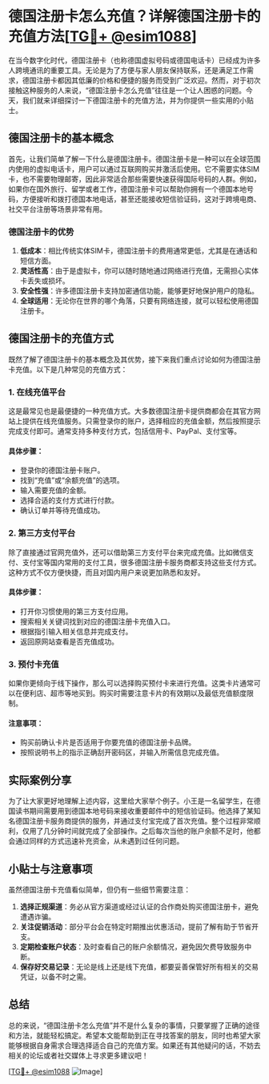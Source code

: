# 德国注册卡怎么充值？详解德国注册卡的充值方法[[TG💪+ @esim1088](https://t.me/s/esim1088)]

在当今数字化时代，德国注册卡（也称德国虚拟号码或德国电话卡）已经成为许多人跨境通讯的重要工具。无论是为了方便与家人朋友保持联系，还是满足工作需求，德国注册卡都因其低廉的价格和便捷的服务而受到广泛欢迎。然而，对于初次接触这种服务的人来说，“德国注册卡怎么充值”往往是一个让人困惑的问题。今天，我们就来详细探讨一下德国注册卡的充值方法，并为你提供一些实用的小贴士。

## 德国注册卡的基本概念

首先，让我们简单了解一下什么是德国注册卡。德国注册卡是一种可以在全球范围内使用的虚拟电话卡，用户可以通过互联网购买并激活后使用。它不需要实体SIM卡，也不需要物理邮寄，因此非常适合那些需要快速获得国际号码的人群。例如，如果你在国外旅行、留学或者工作，德国注册卡可以帮助你拥有一个德国本地号码，方便接听和拨打德国本地电话，甚至还能接收短信验证码，这对于跨境电商、社交平台注册等场景非常有用。

### 德国注册卡的优势

1. **低成本**：相比传统实体SIM卡，德国注册卡的费用通常更低，尤其是在通话和短信方面。
2. **灵活性高**：由于是虚拟卡，你可以随时随地通过网络进行充值，无需担心实体卡丢失或损坏。
3. **安全性强**：许多德国注册卡支持加密通信功能，能够更好地保护用户的隐私。
4. **全球适用**：无论你在世界的哪个角落，只要有网络连接，就可以轻松使用德国注册卡。

## 德国注册卡的充值方式

既然了解了德国注册卡的基本概念及其优势，接下来我们重点讨论如何为德国注册卡充值。以下是几种常见的充值方式：

### 1. 在线充值平台

这是最常见也是最便捷的一种充值方式。大多数德国注册卡提供商都会在其官方网站上提供在线充值服务。只需登录你的账户，选择相应的充值金额，然后按照提示完成支付即可。通常支持多种支付方式，包括信用卡、PayPal、支付宝等。

#### 具体步骤：
- 登录你的德国注册卡账户。
- 找到“充值”或“余额充值”的选项。
- 输入需要充值的金额。
- 选择合适的支付方式进行付款。
- 确认订单并等待充值成功。

### 2. 第三方支付平台

除了直接通过官网充值外，还可以借助第三方支付平台来完成充值。比如微信支付、支付宝等国内常用的支付工具，很多德国注册卡服务商都支持这些支付方式。这种方式不仅方便快捷，而且对国内用户来说更加熟悉和友好。

#### 具体步骤：
- 打开你习惯使用的第三方支付应用。
- 搜索相关关键词找到对应的德国注册卡充值入口。
- 根据指引输入相关信息并完成支付。
- 返回原网站查看是否充值成功。

### 3. 预付卡充值

如果你更倾向于线下操作，那么可以选择购买预付卡来进行充值。这类卡片通常可以在便利店、超市等地买到。购买时需要注意卡片的有效期以及最低充值额度限制。

#### 注意事项：
- 购买前确认卡片是否适用于你要充值的德国注册卡品牌。
- 按照说明书上的指示正确刮开密码区，并输入所需信息完成充值。

## 实际案例分享

为了让大家更好地理解上述内容，这里给大家举个例子。小王是一名留学生，在德国读书期间需要用到德国本地号码来接收重要邮件中的短信验证码。他选择了某知名德国注册卡服务商提供的服务，并通过支付宝完成了首次充值。整个过程非常顺利，仅用了几分钟时间就完成了全部操作。之后每次当他的账户余额不足时，他都会通过同样的方式迅速补充资金，从未遇到过任何问题。

## 小贴士与注意事项

虽然德国注册卡充值看似简单，但仍有一些细节需要注意：

1. **选择正规渠道**：务必从官方渠道或经过认证的合作商处购买德国注册卡，避免遭遇诈骗。
2. **关注促销活动**：部分平台会在特定时期推出优惠活动，提前了解有助于节省开支。
3. **定期检查账户状态**：及时查看自己的账户余额情况，避免因欠费导致服务中断。
4. **保存好交易记录**：无论是线上还是线下充值，都要妥善保管好所有相关的交易凭证，以备不时之需。

## 总结

总的来说，“德国注册卡怎么充值”并不是什么复杂的事情，只要掌握了正确的途径和方法，就能轻松搞定。希望本文能帮助到正在寻找答案的朋友，同时也希望大家能够根据自身需求合理选择适合自己的充值方案。如果还有其他疑问的话，不妨去相关的论坛或者社交媒体上寻求更多建议吧！

[[TG💪+ @esim1088](https://t.me/s/esim1088) ![Image](https://i.postimg.cc/4NQfJmqS/Snipaste-2025-05-13-00-14-12.png)]